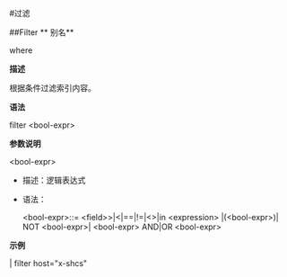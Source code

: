 #过滤

##Filter 
**
别名**

where

**描述**

根据条件过滤索引内容。

**语法**

filter &lt;bool-expr&gt;

**参数说明**

&lt;bool-expr&gt;

* 描述：逻辑表达式

* 语法：

   &lt;bool-expr&gt;::=  &lt;field&gt;&gt;|&lt;|==|!=|&lt;&gt;|in &lt;expression&gt; |(&lt;bool-expr&gt;)| NOT &lt;bool-expr&gt;| &lt;bool-expr&gt; AND|OR &lt;bool-expr&gt;
				
**示例**

| filter host="x-shcs"